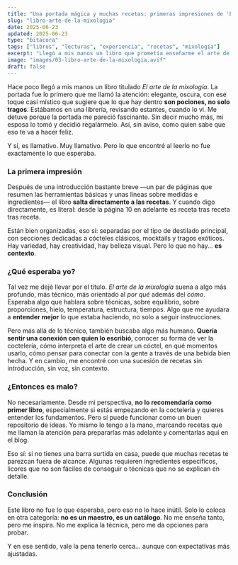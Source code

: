```yaml
---
title: "Una portada mágica y muchas recetas: primeras impresiones de 'El arte de la mixología'"
slug: "libro-arte-de-la-mixologia"
date: 2025-06-23
updated: 2025-06-23
type: "bitacora"
tags: ["libros", "lecturas", "experiencia", "recetas", "mixología"]
excerpt: "Llegó a mis manos un libro que prometía enseñarme el arte de la mixología, pero me encontré con algo distinto. Esta es mi opinión después de explorarlo con calma y revisar su contenido a fondo."
image: "images/03-libro-arte-de-la-mixologia.avif"
draft: false
---
```


Hace poco llegó a mis manos un libro titulado *El arte de la mixología*. La portada fue lo primero que me llamó la atención: elegante, oscura, con ese toque casi místico que sugiere que lo que hay dentro **son pociones, no solo tragos**. Estábamos en una librería, revisando estantes, cuando lo vi. Me detuve porque la portada me pareció fascinante. Sin decir mucho más, mi esposa lo tomó y decidió regalármelo. Así, sin aviso, como quien sabe que eso te va a hacer feliz.

Y sí, es llamativo. Muy llamativo. Pero lo que encontré al leerlo no fue exactamente lo que esperaba.

### La primera impresión

Después de una introducción bastante breve —un par de páginas que resumen las herramientas básicas y unas líneas sobre medidas e ingredientes— el libro **salta directamente a las recetas**. Y cuando digo directamente, es literal: desde la página 10 en adelante es receta tras receta tras receta.

Están bien organizadas, eso sí: separadas por el tipo de destilado principal, con secciones dedicadas a cócteles clásicos, mocktails y tragos exóticos. Hay variedad, hay creatividad, hay belleza visual. Pero lo que no hay… **es contexto**.

### ¿Qué esperaba yo?

Tal vez me dejé llevar por el título. *El arte de la mixología* suena a algo más profundo, más técnico, más orientado al *por qué* además del *cómo*. Esperaba algo que hablara sobre técnicas, sobre equilibrio, sobre proporciones, hielo, temperatura, estructura, tiempos. Algo que me ayudara a **entender mejor** lo que estaba haciendo, no solo a seguir instrucciones.

Pero más allá de lo técnico, también buscaba algo más humano. **Quería sentir una conexión con quien lo escribió**, conocer su forma de ver la coctelería, cómo interpreta el arte de crear un cóctel, en qué momentos usarlo, cómo pensar para conectar con la gente a través de una bebida bien hecha. Y en cambio, me encontré con una sucesión de recetas sin introducción, sin voz, sin contexto.

### ¿Entonces es malo?

No necesariamente. Desde mi perspectiva, **no lo recomendaría como primer libro**, especialmente si estás empezando en la coctelería y quieres entender los fundamentos. Pero sí puede funcionar como un buen repositorio de ideas. Yo mismo lo tengo a la mano, marcando recetas que me llaman la atención para prepararlas más adelante y comentarlas aquí en el blog.

Eso sí: si no tienes una barra surtida en casa, puede que muchas recetas te parezcan fuera de alcance. Algunas requieren ingredientes específicos, licores que no son fáciles de conseguir o técnicas que no se explican en detalle.

### Conclusión

Este libro no fue lo que esperaba, pero eso no lo hace inútil. Solo lo coloca en otra categoría: **no es un maestro, es un catálogo**. No me enseña tanto, pero me inspira. No me explica la técnica, pero me da opciones para probar.

Y en ese sentido, vale la pena tenerlo cerca… aunque con expectativas más ajustadas.